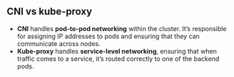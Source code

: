 ## CNI vs kube-proxy
- **CNI** handles **pod-to-pod networking** within the cluster. It’s responsible for assigning IP addresses to pods and ensuring that they can communicate across nodes.
- **Kube-proxy** handles **service-level networking**, ensuring that when traffic comes to a service, it’s routed correctly to one of the backend pods.

